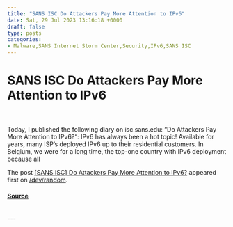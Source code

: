 ```yaml
---
title: "SANS ISC Do Attackers Pay More Attention to IPv6"
date: Sat, 29 Jul 2023 13:16:18 +0000
draft: false
type: posts
categories: 
- Malware,SANS Internet Storm Center,Security,IPv6,SANS ISC
---
```

# SANS ISC Do Attackers Pay More Attention to IPv6

<br/>

<br/>
Today, I published the following diary on isc.sans.edu: “Do Attackers Pay More Attention to IPv6?“: IPv6 has always been a hot topic! Available for years, many ISP’s deployed IPv6 up to their residential customers. In Belgium, we were for a long time, the top-one country with IPv6 deployment because all

The post [\[SANS ISC\] Do Attackers Pay More Attention to IPv6?](https://blog.rootshell.be/2023/07/29/sans-isc-do-attackers-pay-more-attention-to-ipv6/) appeared first on [/dev/random](https://blog.rootshell.be).

#### [Source](https://blog.rootshell.be/2023/07/29/sans-isc-do-attackers-pay-more-attention-to-ipv6/)

<br/>
---
